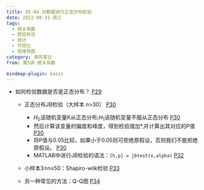 ```yaml
---
title: 05-04 对数据进行正态分布检验
date: 2022-08-31 周三
tags:
  - 相关系数
  - 假设检验
  - 统计
  - 可视化
  - 思维导图
category: 清风笔记
from: 第5讲.相关系数

mindmap-plugin: basic
---
```


* 如何检验数据是否是正态分布？ [P29](bookxnotepro://opennote/?nb={74ba079b-dc86-437a-a324-14c1f04f6077}&book=b7680d14c17d2fcd87890f9896ec7967&page=29&x=421&y=412&id=79&uuid=9cfc1f02db4f403ca2e8a70f378bc958)
  
    * 正态分布JB检验（大样本 n>30） [P30](bookxnotepro://opennote/?nb={74ba079b-dc86-437a-a324-14c1f04f6077}&book=b7680d14c17d2fcd87890f9896ec7967&page=30&x=285&y=71&id=80&uuid=7f0a841ff92737a7ed7b01641ffdb06c)
      
        * $H_0$该随机变量K从正态分布;$H_1$该随机变量不服从正态分布 [P30](bookxnotepro://opennote/?nb={74ba079b-dc86-437a-a324-14c1f04f6077}&book=b7680d14c17d2fcd87890f9896ec7967&page=30&x=420&y=398&id=81&uuid=c9cfd3550e7d4afa2c992e744bbde867)
        * 然后计算该变量的偏度和峰度，得到检验值加*,并计算出其对应的P值 [P30](bookxnotepro://opennote/?nb={74ba079b-dc86-437a-a324-14c1f04f6077}&book=b7680d14c17d2fcd87890f9896ec7967&page=30&x=420&y=427&id=82&uuid=ebfa12de51401ae77a34885dffb9e3d4)
        * 将P值与0.05比较，如果小于0.05则可拒绝原假设，否则我们不能拒绝原假设。 [P30](bookxnotepro://opennote/?nb={74ba079b-dc86-437a-a324-14c1f04f6077}&book=b7680d14c17d2fcd87890f9896ec7967&page=30&x=417&y=456&id=83&uuid=1440d88b6de31f184712b12448490a8f)
        * MATLAB中进行JB检验的语法：`[h,p] = jbtest(x,alpha)` [P32](bookxnotepro://opennote/?nb={74ba079b-dc86-437a-a324-14c1f04f6077}&book=b7680d14c17d2fcd87890f9896ec7967&page=32&x=328&y=113&id=84&uuid=291f31d7716a3baf05fc115b6ba60b5b)
    * 小样本3≤n≤50：Shapiro-wilk检验 [P33](bookxnotepro://opennote/?nb={74ba079b-dc86-437a-a324-14c1f04f6077}&book=b7680d14c17d2fcd87890f9896ec7967&page=33&x=292&y=70&id=85&uuid=0ab051a78550346abc5cbd94e443b11b)
    * 另一种常见的方法：Q-Q图 [P34](bookxnotepro://opennote/?nb={74ba079b-dc86-437a-a324-14c1f04f6077}&book=b7680d14c17d2fcd87890f9896ec7967&page=34&x=251&y=71&id=86&uuid=d34648ab5dc500218b2c8497630ee71e)
